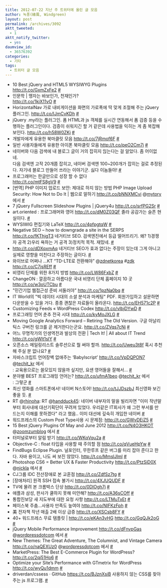 ```yaml
---
title: 2012-07-22 지난 주 트위터에 올린 글 모음
author: 녹풍(綠風, Windgreen)
layout: post
permalink: /archives/3092
aktt_tweeted:
  - 1
aktt_notify_twitter:
  - yes
daumview_id:
  - 36576392
categories:
  - 기타
tags:
  - 트위터 글 모음
---
```

<ul class="aktt_tweet_digest">
  <li>
    10 Best jQuery and HTML5 WYSIWYG Plugins<br /> <a href="http://t.co/GxmZxFe2" rel="nofollow">http://t.co/GxmZxFe2</a> <a href="http://twitter.com/mytory/statuses/224720988598829056" class="aktt_tweet_time">#</a>
  </li>
  <li>
    인문학 | 맹자는 바보인가, 천재인가?<br /> <a href="http://t.co/1kiX11vO" rel="nofollow">http://t.co/1kiX11vO</a> <a href="http://twitter.com/mytory/statuses/224830079820247040" class="aktt_tweet_time">#</a>
  </li>
  <li>
    HorizontalNav 가로 내비게이션을 화면의 가로폭에 딱 맞게 조절해 주는 jQuery 플러그인. <a href="http://t.co/IJmCvKDh" rel="nofollow">http://t.co/IJmCvKDh</a> <a href="http://twitter.com/mytory/statuses/224857203939618816" class="aktt_tweet_time">#</a>
  </li>
  <li>
    jQuery .my라는 플러그인. 폼 HTML과 js 객체를 실시간 연동해서 폼 검증 등을 수행하는 플러그인이다. 검증이 쉬워지긴 할 거 같은데 사용법을 익히는 게 좀 복잡해 보인다. <a href="http://t.co/h58W0ZKj" rel="nofollow">http://t.co/h58W0ZKj</a> <a href="http://twitter.com/mytory/statuses/224860698776305664" class="aktt_tweet_time">#</a>
  </li>
  <li>
    개발자에게 유용한 북마클릿 모음 <a href="http://t.co/7jRmof6F" rel="nofollow">http://t.co/7jRmof6F</a> <a href="http://twitter.com/mytory/statuses/224886355057061889" class="aktt_tweet_time">#</a>
  </li>
  <li>
    일반 사용자들에게 유용한 아이폰 북마클릿 모음 <a href="http://t.co/peO2Cm7i" rel="nofollow">http://t.co/peO2Cm7i</a> <a href="http://twitter.com/mytory/statuses/224892630553722883" class="aktt_tweet_time">#</a>
  </li>
  <li>
    네이버와 다음 검색에 내 블로그 글이 거의 잡히지 읺는다는 걸 알았다. 좀 어이없네.<br /> 다음 검색엔 고작 20개쯤 잡히고, 네이버 검색엔 100~200개가 잡히는 걸로 추정된다. 자기네 블로그 만들어 쓰라는 이야기군. 싫다 이놈들아! <a href="http://twitter.com/mytory/statuses/224957526561669120" class="aktt_tweet_time">#</a>
  </li>
  <li>
    프로그래머는 한글만으로 성장 할 수 없다<br /> <a href="http://t.co/mtFS8gV9" rel="nofollow">http://t.co/mtFS8gV9</a> <a href="http://twitter.com/mytory/statuses/225044131460825089" class="aktt_tweet_time">#</a>
  </li>
  <li>
    [번역] PHP 이미지 업로드 보안: 제대로 하지 않는 방법 PHP Image Upload Security: How Not to Do It | 웹으로 말하기 <a href="http://t.co/bNNXMCvi" rel="nofollow">http://t.co/bNNXMCvi</a> @<a href="http://twitter.com/mytory" class="aktt_username">mytory</a> 에서 <a href="http://twitter.com/mytory/statuses/225047797525786624" class="aktt_tweet_time">#</a>
  </li>
  <li>
    7 jQuery Fullscreen Slideshow Plugins | jQuery4u <a href="http://t.co/srfPG2Sr" rel="nofollow">http://t.co/srfPG2Sr</a> <a href="http://twitter.com/mytory/statuses/225049878496161792" class="aktt_tweet_time">#</a>
  </li>
  <li>
    art.oriented : 프로그래머와 영어 <a href="http://t.co/dM0Z03QF" rel="nofollow">http://t.co/dM0Z03QF</a> 졸라 공감가는 슬픈 현실이다. <a href="http://twitter.com/mytory/statuses/225052023186403329" class="aktt_tweet_time">#</a>
  </li>
  <li>
    WYSIWIG 편집기와 LaTeX <a href="http://t.co/4pfpgtqW" rel="nofollow">http://t.co/4pfpgtqW</a> <a href="http://twitter.com/mytory/statuses/225053873214197761" class="aktt_tweet_time">#</a>
  </li>
  <li>
    Negative SEO &#8211; how to downgrade a site in the SERPS <a href="http://t.co/fKThjgT3" rel="nofollow">http://t.co/fKThjgT3</a> 네거티브 SEO. 검색엔진에서 등급 떨어뜨리기. 왜? 1)경쟁자 공격 2)우리 욕하는 거 공격 3)정치적 목적. 재밌네. <a href="http://twitter.com/mytory/statuses/225060248950538240" class="aktt_tweet_time">#</a>
  </li>
  <li>
    <a href="http://t.co/dDXqxmAq" rel="nofollow">http://t.co/dDXqxmAq</a> 네거티브 SEO가 효과 없다는 주장이 있는데 그게 아니고 실제로 영향을 미친다고 주장하는 글이다. <a href="http://twitter.com/mytory/statuses/225060473006075904" class="aktt_tweet_time">#</a>
  </li>
  <li>
    와이브로 어쩌나 …KT “TD-LTE로 전환해야” @<a href="http://twitter.com/zdnetkorea" class="aktt_username">zdnetkorea</a> #<a href="http://search.twitter.com/search?q=%23zdk" class="aktt_hashtag">zdk</a> <a href="http://t.co/C7jsREff" rel="nofollow">http://t.co/C7jsREff</a> <a href="http://twitter.com/mytory/statuses/225146402911690752" class="aktt_tweet_time">#</a>
  </li>
  <li>
    비영리 단체를 위한 8가지 방법 <a href="http://t.co/LW86FxbZ" rel="nofollow">http://t.co/LW86FxbZ</a> <a href="http://twitter.com/mytory/statuses/225545863970299905" class="aktt_tweet_time">#</a>
  </li>
  <li>
    ChangeON : 깔끔하고 아름다운 국내 비영리 단체 홈페이지 10 곳 <a href="http://t.co/w3oUTCbu" rel="nofollow">http://t.co/w3oUTCbu</a> <a href="http://twitter.com/mytory/statuses/225545898468442112" class="aktt_tweet_time">#</a>
  </li>
  <li>
    "민간기업 웹접근성 준비 서둘러야" <a href="http://t.co/1pzNa0bq" rel="nofollow">http://t.co/1pzNa0bq</a> <a href="http://twitter.com/mytory/statuses/225545982073507840" class="aktt_tweet_time">#</a>
  </li>
  <li>
    IT World의 "빅 데이터 시대의 소셜 분석과 마케팅" PDF. 회원가입하고 설문하면 다운받을 수 있을 거다. 종종 괜찮은 자료들이 올라온다. <a href="http://t.co/EH571c2P" rel="nofollow">http://t.co/EH571c2P</a> <a href="http://twitter.com/mytory/statuses/225546549034360834" class="aktt_tweet_time">#</a>
  </li>
  <li>
    Customizing Feeds « WordPress Codex <a href="http://codex.wordpress.org/Customizing_Feeds" rel="nofollow">http://t.co/vIbjDYwD</a> <a href="http://twitter.com/mytory/statuses/225978545074216960" class="aktt_tweet_time">#</a>
  </li>
  <li>
    프로그래밍 언어 춘추 전국 시대 <a href="http://t.co/kyMoJXLG" rel="nofollow">http://t.co/kyMoJXLG</a> <a href="http://twitter.com/mytory/statuses/225997317642260480" class="aktt_tweet_time">#</a>
  </li>
  <li>
    Moving Google Analytics Forward &#8211; Retiring The Old Version. 구글 아날리틱스 구버전 링크를 곧 제거한다는군요. <a href="http://t.co/ZVqs7cNj" rel="nofollow">http://t.co/ZVqs7cNj</a> <a href="http://twitter.com/mytory/statuses/226012298341396481" class="aktt_tweet_time">#</a>
  </li>
  <li>
    어느 무명작가의 인생역전과 발상의 전환 | Tech It! | All about IT Trend <a href="http://t.co/gWlt1sIY" rel="nofollow">http://t.co/gWlt1sIY</a> <a href="http://twitter.com/mytory/statuses/226180034971451392" class="aktt_tweet_time">#</a>
  </li>
  <li>
    오픈소스 메일링리스트 솔루션으로 뭘 써야 할까. <a href="http://t.co/Uweu3t8f" rel="nofollow">http://t.co/Uweu3t8f</a> 혹시 추천해 주실 분 없나요? <a href="http://twitter.com/mytory/statuses/226260202859687936" class="aktt_tweet_time">#</a>
  </li>
  <li>
    자바스크립트 언어장벽 없애주는 ‘Babylscript’ <a href="http://t.co/VpDQPON7" rel="nofollow">http://t.co/VpDQPON7</a> @<a href="http://twitter.com/techit_kr" class="aktt_username">techit_kr</a> 에서<br /> : 교육용으로는 쓸모있지 않을까 싶지만, 요샌 영어들을 잘해서… <a href="http://twitter.com/mytory/statuses/226277547263012864" class="aktt_tweet_time">#</a>
  </li>
  <li>
    분야별 BEST 프로그래밍 언어는? <a href="http://t.co/ufmA1beo" rel="nofollow">http://t.co/ufmA1beo</a> @<a href="http://twitter.com/techit_kr" class="aktt_username">techit_kr</a> 에서<br /> : 그렇군 <a href="http://twitter.com/mytory/statuses/226282077987930113" class="aktt_tweet_time">#</a>
  </li>
  <li>
    최신 영화를 스마트폰에서! 네이버 N스토어! <a href="http://t.co/tJJDszbJ" rel="nofollow">http://t.co/tJJDszbJ</a> 최신영화 보긴 좋을 듯. <a href="http://twitter.com/mytory/statuses/226339419672674306" class="aktt_tweet_time">#</a>
  </li>
  <li>
    RT @<a href="http://twitter.com/rhinoha" class="aktt_username">rhinoha</a>: RT @<a href="http://twitter.com/handduck45" class="aktt_username">handduck45</a>: 네이버 내부자의 말을 빌리자면 "이미 작년말 부터 회사내에 대선기획단이 꾸려져 있었다. 우리같은 IT회사가 왜 그런 부서를 만드는지 이해를 못하겠다" 라고 했음.. 이미 대선에 깊숙히 개입한 네이버 <a href="http://twitter.com/mytory/statuses/226351185794310144" class="aktt_tweet_time">#</a>
  </li>
  <li>
    워드프레스의 Custom Post Type사용 시 문제점: <a href="http://t.co/GWvDEiZ5" rel="nofollow">http://t.co/GWvDEiZ5</a> <a href="http://twitter.com/mytory/statuses/226358783801184256" class="aktt_tweet_time">#</a>
  </li>
  <li>
    15 Best jQuery Plugins Of May and June 2012 <a href="http://t.co/N4O3HKOT" rel="nofollow">http://t.co/N4O3HKOT</a> @<a href="http://twitter.com/zoomzumblog" class="aktt_username">zoomzumblog</a> 에서 <a href="http://twitter.com/mytory/statuses/226360496910135296" class="aktt_tweet_time">#</a>
  </li>
  <li>
    터미널로부터 알림 받기 <a href="http://t.co/WKqVqu2a" rel="nofollow">http://t.co/WKqVqu2a</a> <a href="http://twitter.com/mytory/statuses/226364187683741696" class="aktt_tweet_time">#</a>
  </li>
  <li>
    Objective-C : float 타입을 사용할 때 주의할 점 <a href="http://t.co/qVueHpYw" rel="nofollow">http://t.co/qVueHpYw</a> <a href="http://twitter.com/mytory/statuses/226392010125369344" class="aktt_tweet_time">#</a>
  </li>
  <li>
    FindBugs Eclipse Plugin. 널포인터, 무한루프 같은 버그를 미리 잡아 준다고 한다. 자바 용이고, 나도 써 보진 않았다. <a href="http://t.co/MmslJlml" rel="nofollow">http://t.co/MmslJlml</a> <a href="http://twitter.com/mytory/statuses/226393443805560832" class="aktt_tweet_time">#</a>
  </li>
  <li>
    Photoshop CS6 = Better UX & Faster Productivity <a href="http://t.co/PtzSiD0X" rel="nofollow">http://t.co/PtzSiD0X</a> @<a href="http://twitter.com/nickla" class="aktt_username">nickla</a> 에서 <a href="http://twitter.com/mytory/statuses/226418958025256962" class="aktt_tweet_time">#</a>
  </li>
  <li>
    CJ그룹 IDC 전산장애로 본 교훈점 <a href="http://t.co/ZdfSz7tg" rel="nofollow">http://t.co/ZdfSz7tg</a> <a href="http://twitter.com/mytory/statuses/226455039990960128" class="aktt_tweet_time">#</a>
  </li>
  <li>
    [장애처리] 원격 SSH 접속 불가시 <a href="http://t.co/4XJUQUDF" rel="nofollow">http://t.co/4XJUQUDF</a> <a href="http://twitter.com/mytory/statuses/226455238255726592" class="aktt_tweet_time">#</a>
  </li>
  <li>
    TV에 물려 본 크롬박스 단상 <a href="http://t.co/0DlOgh7j" rel="nofollow">http://t.co/0DlOgh7j</a> <a href="http://twitter.com/mytory/statuses/226456022078861312" class="aktt_tweet_time">#</a>
  </li>
  <li>
    애플과 삼성, 판사가 쿨하지 못해 미안해? <a href="http://t.co/A36sCOff" rel="nofollow">http://t.co/A36sCOff</a> <a href="http://twitter.com/mytory/statuses/226456650280751104" class="aktt_tweet_time">#</a>
  </li>
  <li>
    통합진보당 새 지도부에 대한 요청 사항 <a href="http://t.co/LTMuTxEt" rel="nofollow">http://t.co/LTMuTxEt</a> <a href="http://twitter.com/mytory/statuses/226457654497796097" class="aktt_tweet_time">#</a>
  </li>
  <li>
    페이스북 주춤&#8230;사용자 만족도 높여야 <a href="http://t.co/NIFKzFph" rel="nofollow">http://t.co/NIFKzFph</a> <a href="http://twitter.com/mytory/statuses/226459374112096256" class="aktt_tweet_time">#</a>
  </li>
  <li>
    美 전자책 작년 매출 2배 이상 급증 <a href="http://t.co/XSCsb8FY" rel="nofollow">http://t.co/XSCsb8FY</a> <a href="http://twitter.com/mytory/statuses/226471574792978432" class="aktt_tweet_time">#</a>
  </li>
  <li>
    40+ 워드프레스 무료 템플릿 | <a href="http://t.co/eKAn3vHG" rel="nofollow">http://t.co/eKAn3vHG</a> <a href="http://t.co/GqQJk2oG" rel="nofollow">http://t.co/GqQJk2oG</a> <a href="http://twitter.com/mytory/statuses/226906233284730882" class="aktt_tweet_time">#</a>
  </li>
  <li>
    jQuery Mobile Performance Improvement <a href="http://t.co/dFnvpGas" rel="nofollow">http://t.co/dFnvpGas</a> @<a href="http://twitter.com/wordpressdotcom" class="aktt_username">wordpressdotcom</a> 에서 <a href="http://twitter.com/mytory/statuses/226909406065983489" class="aktt_tweet_time">#</a>
  </li>
  <li>
    New Themes: The Great Adventure, The Columnist, and Vintage Camera <a href="http://t.co/naQEXUz0" rel="nofollow">http://t.co/naQEXUz0</a> @<a href="http://twitter.com/wordpressdotcom" class="aktt_username">wordpressdotcom</a> 에서 <a href="http://twitter.com/mytory/statuses/226909959953211392" class="aktt_tweet_time">#</a>
  </li>
  <li>
    MarketPress: The Best E-Commerce Plugin for WordPress? <a href="http://t.co/2qj51Ho6" rel="nofollow">http://t.co/2qj51Ho6</a> <a href="http://twitter.com/mytory/statuses/227051347269263360" class="aktt_tweet_time">#</a>
  </li>
  <li>
    Optimize your Site’s Performance with GTmetrix for WordPress <a href="http://t.co/wyQu1dmm" rel="nofollow">http://t.co/wyQu1dmm</a> <a href="http://twitter.com/mytory/statuses/227051598088642560" class="aktt_tweet_time">#</a>
  </li>
  <li>
    driverdan/cssess · GitHub <a href="https://t.co/BJznXsiB" rel="nofollow">https://t.co/BJznXsiB</a> 사용하지 않는 CSS를 찾아 주는 js 프로그램. <a href="http://twitter.com/mytory/statuses/227094223894220800" class="aktt_tweet_time">#</a>
  </li>
</ul>